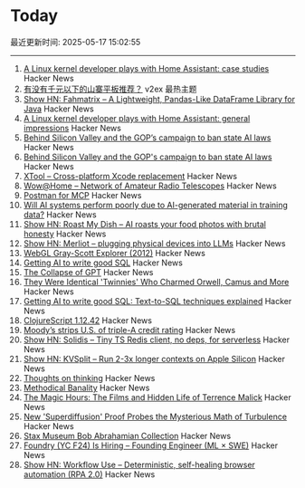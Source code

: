 # Today

最近更新时间: 2025-05-17 15:02:55

--- 
1. [A Linux kernel developer plays with Home Assistant: case studies](https://lwn.net/SubscriberLink/1017945/93d12d28178b372e/) Hacker News
2. [有没有千元以下的山寨平板推荐？](https://www.v2ex.com/t/1132356) v2ex 最热主题
3. [Show HN: Fahmatrix – A Lightweight, Pandas-Like DataFrame Library for Java](https://github.com/moustafa-nasr/fahmatrix) Hacker News
4. [A Linux kernel developer plays with Home Assistant: general impressions](https://lwn.net/SubscriberLink/1017720/7155ecb9602e9ef2/) Hacker News
5. [Behind Silicon Valley and the GOP’s campaign to ban state AI laws](https://www.bloodinthemachine.com/p/de-democratizing-ai) Hacker News
6. [Behind Silicon Valley and the GOP's campaign to ban state AI laws](https://www.bloodinthemachine.com/p/de-democratizing-ai) Hacker News
7. [XTool – Cross-platform Xcode replacement](https://github.com/xtool-org/xtool) Hacker News
8. [Wow@Home – Network of Amateur Radio Telescopes](https://phl.upr.edu/wow/outreach) Hacker News
9. [Postman for MCP](https://usetexture.com/##) Hacker News
10. [Will AI systems perform poorly due to AI-generated material in training data?](https://cacm.acm.org/news/the-collapse-of-gpt/) Hacker News
11. [Show HN: Roast My Dish – AI roasts your food photos with brutal honesty](https://www.roastmydish.online/) Hacker News
12. [Show HN: Merliot – plugging physical devices into LLMs](https://github.com/merliot/hub) Hacker News
13. [WebGL Gray-Scott Explorer (2012)](http://www.mrob.com/pub/comp/xmorphia/ogl/index.html) Hacker News
14. [Getting AI to write good SQL](https://cloud.google.com/blog/products/databases/techniques-for-improving-text-to-sql) Hacker News
15. [The Collapse of GPT](https://cacm.acm.org/news/the-collapse-of-gpt/) Hacker News
16. [They Were Identical 'Twinnies' Who Charmed Orwell, Camus and More](https://www.nytimes.com/2025/05/04/books/review/the-dazzling-paget-sisters-ariane-bankes.html) Hacker News
17. [Getting AI to write good SQL: Text-to-SQL techniques explained](https://cloud.google.com/blog/products/databases/techniques-for-improving-text-to-sql) Hacker News
18. [ClojureScript 1.12.42](https://clojurescript.org/news/2025-05-16-release) Hacker News
19. [Moody’s strips U.S. of triple-A credit rating](https://www.ft.com/content/e456ea34-c6ad-43fe-abe9-d4ce781c07b4) Hacker News
20. [Show HN: Solidis – Tiny TS Redis client, no deps, for serverless](https://github.com/vcms-io/solidis) Hacker News
21. [Show HN: KVSplit – Run 2-3x longer contexts on Apple Silicon](https://github.com/dipampaul17/KVSplit) Hacker News
22. [Thoughts on thinking](https://dcurt.is/thinking) Hacker News
23. [Methodical Banality](https://aeon.co/essays/who-needs-ai-text-generation-when-theres-erasmus-of-rotterdam) Hacker News
24. [The Magic Hours: The Films and Hidden Life of Terrence Malick](https://www.lrb.co.uk/the-paper/v47/n09/david-thomson/cool-tricking) Hacker News
25. [New 'Superdiffusion' Proof Probes the Mysterious Math of Turbulence](https://www.quantamagazine.org/new-superdiffusion-proof-probes-the-mysterious-math-of-turbulence-20250516/) Hacker News
26. [Stax Museum Bob Abrahamian Collection](https://bobacollection.staxmuseum.org/) Hacker News
27. [Foundry (YC F24) Is Hiring – Founding Engineer (ML × SWE)](https://www.ycombinator.com/companies/foundry/jobs/uwi8b6I-founding-engineer-ml-x-swe) Hacker News
28. [Show HN: Workflow Use – Deterministic, self-healing browser automation (RPA 2.0)](https://github.com/browser-use/workflow-use) Hacker News
